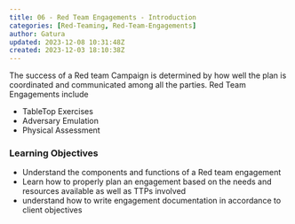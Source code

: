 ```yaml
---
title: 06 - Red Team Engagements - Introduction
categories: [Red-Teaming, Red-Team-Engagements]
author: Gatura
updated: 2023-12-08 10:31:48Z
created: 2023-12-03 18:10:38Z
---
```


The success of a Red team Campaign is determined by how well the plan is coordinated and communicated among all the parties.
Red Team Engagements include
- TableTop Exercises
- Adversary Emulation
- Physical Assessment

### Learning Objectives

- Understand the components and functions of a Red team engagement
- Learn how to properly plan an engagement based on the needs and resources available as well as TTPs involved
- understand how to write engagement documentation in accordance to client objectives



